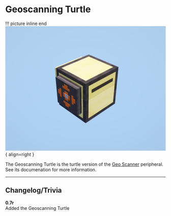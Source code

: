 # Geoscanning Turtle

!!! picture inline end
    ![!Image of the Geoscanning Turtle](/../assets/images/previews/geo_scanner_turtle.png){ align=right }

The Geoscanning Turtle is the turtle version of the [Geo Scanner](../peripherals/geo_scanner.md) peripheral. See its documenation for more information.

<p class="picture-spacing" style="--ps:6.3rem;"></p>

---

## Changelog/Trivia

**0.7r**  
Added the Geoscanning Turtle
